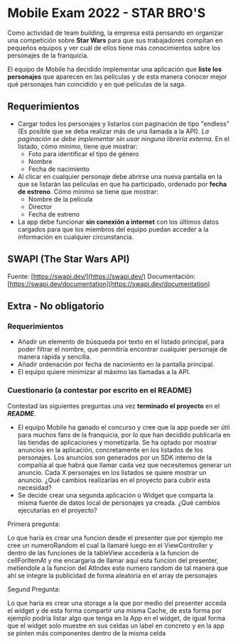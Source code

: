 # Mobile Exam 2022 - STAR BRO'S
Como actividad de team building, la empresa  está  pensando  en  organizar  una  competición  sobre **Star Wars** para que sus trabajadores  compitan  en  pequeños  equipos y ver  cuál de ellos  tiene  más  conocimientos  sobre  los  personajes de la franquicia.

El equipo de Mobile ha decidido  implementar  una  aplicación que **liste  los  personajes** que aparecen  en las películas y de esta  manera  conocer  mejor  qué  personajes  han  coincidido y en  qué  películas de la saga.
## Requerimientos

- Cargar  todos  los  personajes y listarlos con paginación de tipo "endless" (Es posible que se deba  realizar  más de una  llamada a la API). *La paginación se debe  implementar sin usar ninguna  librería externa.* En el listado, cómo mínimo, tiene que mostrar:
 	- Foto para identificar el tipo de género
	- Nombre 
	- Fecha de nacimiento   
-   Al clicar  en  cualquier  personaje  debe  abrirse  una  nueva  pantalla  en la que se listarán las películas  en que ha participado, ordenado por **fecha de estreno**. Cómo mínimo se tiene que mostrar:
	- Nombre de la película
	- Director 
	- Fecha de estreno
-   La app debe  funcionar **sin conexión  a internet** con los  últimos  datos  cargados para que los  miembros del equipo  puedan acceder a la información  en  cualquier  circunstancia.
    
## SWAPI (The Star Wars API)

Fuente: [https://swapi.dev/](https://swapi.dev/)
Documentación: [https://swapi.dev/documentation](https://swapi.dev/documentation) 

## Extra - No obligatorio

### Requerimientos
-   Añadir un elemento de búsqueda por texto en el listado principal, para poder filtrar el nombre, que permitiría encontrar cualquier personaje de manera  rápida y sencilla.
-   Añadir  ordenación por fecha de nacimiento en la pantalla principal.
-   El equipo  quiere  minimizar al máximo las llamadas a la API.

### Cuestionario (a contestar por escrito en el README)

Contestad las siguientes preguntas  una  vez **terminado  el  proyecto** en el ***README***.

-   El equipo Mobile ha ganado  el  concurso y cree que la app puede ser útil para muchos fans de la franquicia,  por lo que han  decidido  publicarla  en las tiendas de aplicaciones y monetizarla. Se ha optado  por  mostrar  anuncios  en la aplicación, concretamente  en  los  listados de los  personajes. Los anuncios son generados  por  un SDK  interno de la compañía al que habrá que llamar  cada  vez que necesitemos  generar un anuncio. Cada X personajes  en  los  listados se quiere  mostrar un anuncio. ¿Qué  cambios  realizarías  en  el  proyecto para cubrir  esta  necesidad?
-   Se decide crear una segunda aplicación o Widget que comparta la misma fuente de datos local de personajes ya creada. ¿Qué  cambios  ejecutarías en el proyecto?


Primera pregunta:

Lo que haría es crear una funcion desde el presenter que por ejemplo me cree un numeroRandom el cual la llamaré luego en el ViewController y dentro de las funciones de la tableView accedería a la funcion de cellForItemAt y me encargaria de llamar  aquí esta funcion del presenter, metiendole a la funcion del AtIndex este numero random de tal manera que ahi se integre la publicidad de forma aleatoria en el array de personajes

Segund Pregunta:

Lo que haría es crear una storage a la que por medio del presenter acceda el widget y de esta forma compartir una misma Cache, de esta forma por ejemplo podria listar algo que tenga en la App  en el widget, de igual forma que el widget solo muestre en sus celdas un label en concreto  y en la app se pinten más componentes dentro de la misma celda
